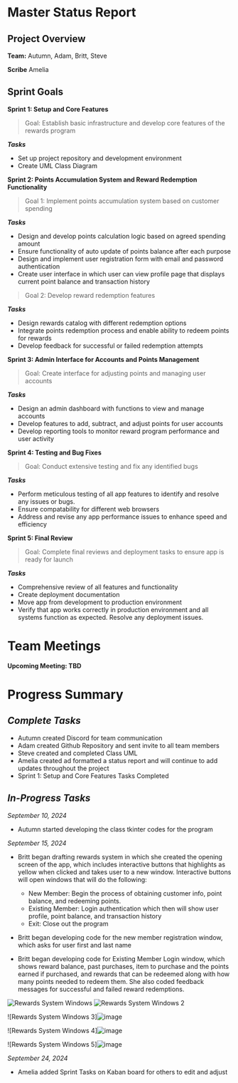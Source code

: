 # Master Status Report


## Project Overview

**Team:** Autumn, Adam, Britt, Steve

**Scribe** Amelia


## Sprint Goals
**Sprint 1: Setup and Core Features**
>Goal: Establish basic infrastructure and develop core features of the rewards program
>
***Tasks***
* Set up project repository and development environment
* Create UML Class Diagram




**Sprint 2: Points Accumulation System and Reward Redemption Functionality**
>Goal 1: Implement points accumulation system based on customer spending
>
***Tasks***
* Design and develop points calculation logic based on agreed spending amount
* Ensure functionality of auto update of points balance after each purpose
* Design and implement user registration form with email and password authentication
* Create user interface in which user can view profile page that displays current point balance and transaction history

>Goal 2: Develop reward redemption features
>
***Tasks***
* Design rewards catalog with different redemption options
* Integrate points redemption process and enable ability to redeem points for rewards
* Develop feedback for successful or failed redemption attempts



**Sprint 3: Admin Interface for Accounts and Points Management**
>Goal: Create interface for adjusting points and managing user accounts
>
***Tasks***
* Design an admin dashboard with functions to view and manage accounts
* Develop features to add, subtract, and adjust points for user accounts
* Develop reporting tools to monitor reward program performance and user activity



**Sprint 4: Testing and Bug Fixes**
>Goal: Conduct extensive testing and fix any identified bugs
>
***Tasks***
* Perform meticulous testing of all app features to identify and resolve any issues or bugs.
* Ensure compatability for different web browsers
* Address and revise any app performance issues to enhance speed and efficiency



**Sprint 5: Final Review**
>Goal: Complete final reviews and deployment tasks to ensure app is ready for launch 
>
***Tasks***
* Comprehensive review of all features and functionality
* Create deployment documentation
* Move app from development to production environment
* Verify that app works correctly in production environment and all systems function as expected. Resolve any deployment issues.

# Team Meetings

**Upcoming Meeting: TBD**


# Progress Summary

## ***Complete Tasks***
* Autumn created Discord for team communication
* Adam created Github Repository and sent invite to all team members
* Steve created and completed Class UML
* Amelia created ad formatted a status report and will continue to add updates throughout the project
* Sprint 1: Setup and Core Features Tasks Completed


## ***In-Progress Tasks***

*September 10, 2024*
* Autumn started developing the class tkinter codes for the program

*September 15, 2024*
* Britt began drafting rewards system in which she created the opening screen of the app, which includes interactive buttons that highlights as yellow when clicked and takes user to a new window. Interactive buttons will open windows that will do the following:
  *  New Member: Begin the process of obtaining customer info, point balance, and redeeming points.
  *  Existing Member: Login authentication which then will show user profile, point balance, and transaction history
  *  Exit: Close out the program

* Britt began developing code for the new member registration window, which asks for user first and last name
* Britt began developing code for Existing Member Login window, which shows reward balance, past purchases, item to purchase and the points earned if purchased, and rewards that can be redeemed along with how many points needed to redeem them. She also coded feedback messages for successful and failed reward redemptions.

![Rewards System Windows](https://media.discordapp.net/attachments/1280868273541615639/1284922854781223012/Screenshot_2024-09-15_125913.png?ex=66f399e9&is=66f24869&hm=74ba1e6b09f8a93b4891d5d1980ccfc34bdae0ab180c3c3e33b75af6a35f8a5c&=&format=webp&quality=lossless&width=1243&height=686)
![Rewards System Windows 2](https://media.discordapp.net/attachments/1280868273541615639/1284922855087276154/Screenshot_2024-09-15_125955.png?ex=66e86529&is=66e713a9&hm=3452e7309ae80831bb55b909dc85e34a45b62e9cff3b701554b55e2667d23b66&=&format=webp&quality=lossless&width=1012&height=918)

![Rewards System Windows 3]![image](https://github.com/user-attachments/assets/f7ac2ada-3237-4dd2-a297-74e3a87d0cbf)

![Rewards System Windows 4]![image](https://github.com/user-attachments/assets/87dd912c-78a2-4e97-bbf4-f0f3b0ad64a2)

![Rewards System Windows 5]![image](https://github.com/user-attachments/assets/a3adecd6-562c-4765-bc6c-263c23481509)


*September 24, 2024*
* Amelia added Sprint Tasks on Kaban board for others to edit and adjust




